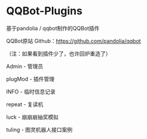 # QQBot-Plugins
基于pandolia / qqbot制作的QQBot插件

QQBot原站 Github：https://github.com/pandolia/qqbot

（注：如果看到插件少了，也许回炉重造了）

Admin - 管理员

plugMod - 插件管理

INFO - 临时信息记录

repeat - 复读机

luck - 崩崩崩抽奖模拟

tuling - 图灵机器人接口案例
